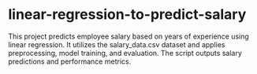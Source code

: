 # linear-regression-to-predict-salary
This project predicts employee salary based on years of experience using linear regression. It utilizes the salary_data.csv dataset and applies preprocessing, model training, and evaluation. The script outputs salary predictions and performance metrics.
